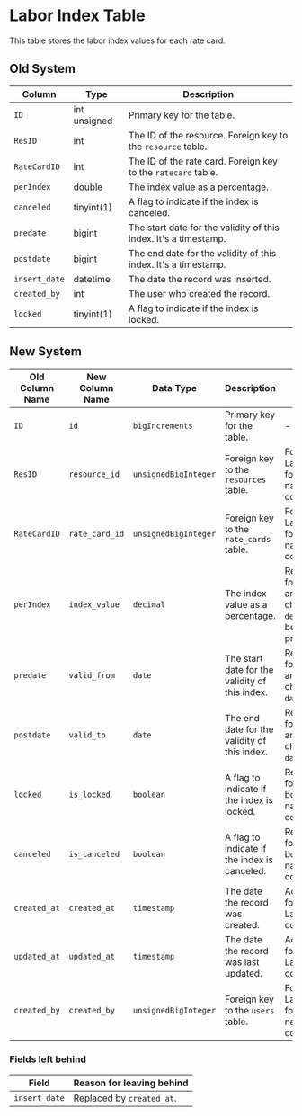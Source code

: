 
# Labor Index Table

This table stores the labor index values for each rate card.

## Old System

| Column | Type | Description |
|---|---|---|
| `ID` | int unsigned | Primary key for the table. |
| `ResID` | int | The ID of the resource. Foreign key to the `resource` table. |
| `RateCardID` | int | The ID of the rate card. Foreign key to the `ratecard` table. |
| `perIndex` | double | The index value as a percentage. |
| `canceled` | tinyint(1) | A flag to indicate if the index is canceled. |
| `predate` | bigint | The start date for the validity of this index. It's a timestamp. |
| `postdate` | bigint | The end date for the validity of this index. It's a timestamp. |
| `insert_date` | datetime | The date the record was inserted. |
| `created_by` | int | The user who created the record. |
| `locked` | tinyint(1) | A flag to indicate if the index is locked. |

## New System

| Old Column Name | New Column Name | Data Type | Description | Remarks |
|---|---|---|---|---|
| `ID` | `id` | `bigIncrements` | Primary key for the table. | - |
| `ResID` | `resource_id` | `unsignedBigInteger` | Foreign key to the `resources` table. | Follows Laravel's foreign key naming conventions. |
| `RateCardID` | `rate_card_id` | `unsignedBigInteger` | Foreign key to the `rate_cards` table. | Follows Laravel's foreign key naming conventions. |
| `perIndex` | `index_value` | `decimal` | The index value as a percentage. | Renamed for clarity and changed to `decimal` for better precision. |
| `predate` | `valid_from` | `date` | The start date for the validity of this index. | Renamed for clarity and changed to `date` type. |
| `postdate` | `valid_to` | `date` | The end date for the validity of this index. | Renamed for clarity and changed to `date` type. |
| `locked` | `is_locked` | `boolean` | A flag to indicate if the index is locked. | Renamed to follow boolean naming conventions. |
| `canceled` | `is_canceled` | `boolean` | A flag to indicate if the index is canceled. | Renamed to follow boolean naming conventions. |
| `created_at` | `created_at` | `timestamp` | The date the record was created. | Added to follow Laravel's conventions. |
| `updated_at` | `updated_at` | `timestamp` | The date the record was last updated. | Added to follow Laravel's conventions. |
| `created_by` | `created_by` | `unsignedBigInteger` | Foreign key to the `users` table. | Follows Laravel's foreign key naming conventions. |

### Fields left behind

| Field | Reason for leaving behind |
|---|---|
| `insert_date` | Replaced by `created_at`. |
